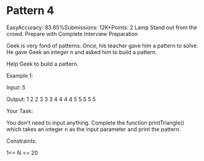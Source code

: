 








































# Pattern 4
EasyAccuracy: 83.65%Submissions: 12K+Points: 2
Lamp
Stand out from the crowd. Prepare with Complete Interview Preparation  

Geek is very fond of patterns. Once, his teacher gave him a  pattern to solve. He gave Geek an integer n and asked him to build a pattern.

Help Geek to build a pattern.

 

Example 1:

Input: 5

Output:
1
2 2 
3 3 3 
4 4 4 4 
5 5 5 5 5

 

Your Task:

You don't need to input anything. Complete the function printTriangle() which takes  an integer n  as the input parameter and print the pattern.

Constraints:

1<= N <= 20